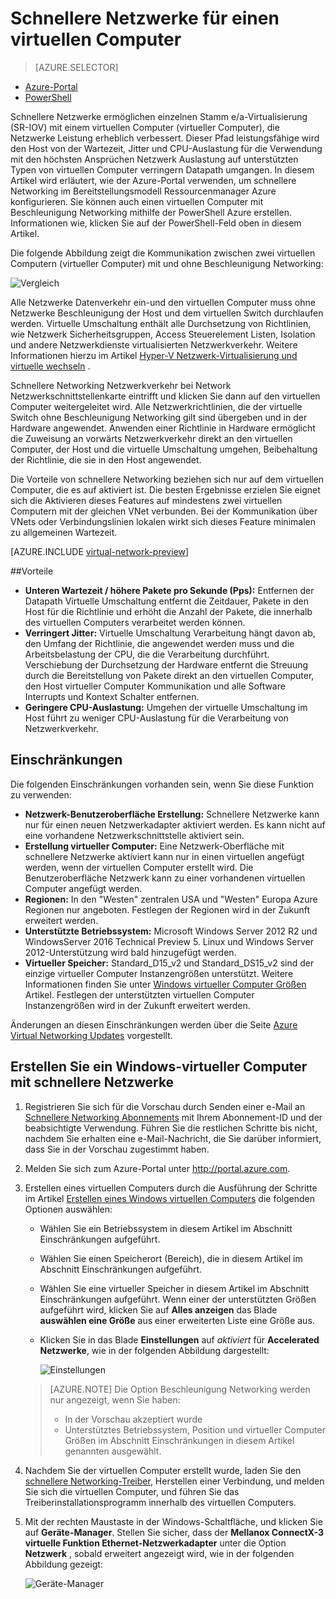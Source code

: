 <properties 
   pageTitle="Schnellere für einen virtuellen Computer - Portal networking | Microsoft Azure"
   description="Informationen Sie zum Beschleunigen Networking für eine Azure-virtuellen Computern mithilfe der Azure-Portal zu konfigurieren."
   services="virtual-network"
   documentationCenter="na"
   authors="jimdial"
   manager="carmonm"
   editor=""
   tags="azure-resource-manager"
/>
<tags 
   ms.service="virtual-network"
   ms.devlang="na"
   ms.topic="article"
   ms.tgt_pltfrm="na"
   ms.workload="infrastructure-services"
   ms.date="09/26/2016"
   ms.author="jdial" />

# <a name="accelerated-networking-for-a-virtual-machine"></a>Schnellere Netzwerke für einen virtuellen Computer

> [AZURE.SELECTOR]
- [Azure-Portal](virtual-network-accelerated-networking-portal.md)
- [PowerShell](virtual-network-accelerated-networking-powershell.md)

Schnellere Netzwerke ermöglichen einzelnen Stamm e/a-Virtualisierung (SR-IOV) mit einem virtuellen Computer (virtueller Computer), die Netzwerke Leistung erheblich verbessert. Dieser Pfad leistungsfähige wird den Host von der Wartezeit, Jitter und CPU-Auslastung für die Verwendung mit den höchsten Ansprüchen Netzwerk Auslastung auf unterstützten Typen von virtuellen Computer verringern Datapath umgangen. In diesem Artikel wird erläutert, wie der Azure-Portal verwenden, um schnellere Networking im Bereitstellungsmodell Ressourcenmanager Azure konfigurieren. Sie können auch einen virtuellen Computer mit Beschleunigung Networking mithilfe der PowerShell Azure erstellen. Informationen wie, klicken Sie auf der PowerShell-Feld oben in diesem Artikel.

Die folgende Abbildung zeigt die Kommunikation zwischen zwei virtuellen Computern (virtueller Computer) mit und ohne Beschleunigung Networking:

![Vergleich](./media/virtual-network-accelerated-networking-portal/image1.png)

Alle Netzwerke Datenverkehr ein-und den virtuellen Computer muss ohne Netzwerke Beschleunigung der Host und dem virtuellen Switch durchlaufen werden. Virtuelle Umschaltung enthält alle Durchsetzung von Richtlinien, wie Netzwerk Sicherheitsgruppen, Access Steuerelement Listen, Isolation und andere Netzwerkdienste virtualisierten Netzwerkverkehr. Weitere Informationen hierzu im Artikel [Hyper-V Netzwerk-Virtualisierung und virtuelle wechseln](https://technet.microsoft.com/library/jj945275.aspx) .

Schnellere Networking Netzwerkverkehr bei Network Netzwerkschnittstellenkarte eintrifft und klicken Sie dann auf den virtuellen Computer weitergeleitet wird. Alle Netzwerkrichtlinien, die der virtuelle Switch ohne Beschleunigung Networking gilt sind übergeben und in der Hardware angewendet. Anwenden einer Richtlinie in Hardware ermöglicht die Zuweisung an vorwärts Netzwerkverkehr direkt an den virtuellen Computer, der Host und die virtuelle Umschaltung umgehen, Beibehaltung der Richtlinie, die sie in den Host angewendet.

Die Vorteile von schnellere Networking beziehen sich nur auf dem virtuellen Computer, die es auf aktiviert ist. Die besten Ergebnisse erzielen Sie eignet sich die Aktivieren dieses Features auf mindestens zwei virtuellen Computern mit der gleichen VNet verbunden. Bei der Kommunikation über VNets oder Verbindungslinien lokalen wirkt sich dieses Feature minimalen zu allgemeinen Wartezeit.

[AZURE.INCLUDE [virtual-network-preview](../../includes/virtual-network-preview.md)]

##<a name="benefits"></a>Vorteile

- **Unteren Wartezeit / höhere Pakete pro Sekunde (Pps):** Entfernen der Datapath Virtuelle Umschaltung entfernt die Zeitdauer, Pakete in den Host für die Richtlinie und erhöht die Anzahl der Pakete, die innerhalb des virtuellen Computers verarbeitet werden können.
- **Verringert Jitter:** Virtuelle Umschaltung Verarbeitung hängt davon ab, den Umfang der Richtlinie, die angewendet werden muss und die Arbeitsbelastung der CPU, die die Verarbeitung durchführt. Verschiebung der Durchsetzung der Hardware entfernt die Streuung durch die Bereitstellung von Pakete direkt an den virtuellen Computer, den Host virtueller Computer Kommunikation und alle Software Interrupts und Kontext Schalter entfernen.
- **Geringere CPU-Auslastung:** Umgehen der virtuelle Umschaltung im Host führt zu weniger CPU-Auslastung für die Verarbeitung von Netzwerkverkehr.

## <a name="limitations"></a>Einschränkungen

Die folgenden Einschränkungen vorhanden sein, wenn Sie diese Funktion zu verwenden:
 
- **Netzwerk-Benutzeroberfläche Erstellung:** Schnellere Netzwerke kann nur für einen neuen Netzwerkadapter aktiviert werden.  Es kann nicht auf eine vorhandene Netzwerkschnittstelle aktiviert sein.
- **Erstellung virtueller Computer:** Eine Netzwerk-Oberfläche mit schnellere Netzwerke aktiviert kann nur in einen virtuellen angefügt werden, wenn der virtuellen Computer erstellt wird. Die Benutzeroberfläche Netzwerk kann zu einer vorhandenen virtuellen Computer angefügt werden.
- **Regionen:** In den "Westen" zentralen USA und "Westen" Europa Azure Regionen nur angeboten. Festlegen der Regionen wird in der Zukunft erweitert werden.
- **Unterstützte Betriebssystem:** Microsoft Windows Server 2012 R2 und WindowsServer 2016 Technical Preview 5. Linux und Windows Server 2012-Unterstützung wird bald hinzugefügt werden.
- **Virtueller Speicher:** Standard_D15_v2 und Standard_DS15_v2 sind der einzige virtueller Computer Instanzengrößen unterstützt. Weitere Informationen finden Sie unter [Windows virtueller Computer Größen](../virtual-machines/virtual-machines-windows-sizes.md) Artikel. Festlegen der unterstützten virtuellen Computer Instanzengrößen wird in der Zukunft erweitert werden.

Änderungen an diesen Einschränkungen werden über die Seite [Azure Virtual Networking Updates](https://azure.microsoft.com/updates/accelerated-networking-in-preview) vorgestellt.

## <a name="create-a-windows-vm-with-accelerated-networking"></a>Erstellen Sie ein Windows-virtueller Computer mit schnellere Netzwerke

1. Registrieren Sie sich für die Vorschau durch Senden einer e-Mail an [Schnellere Networking Abonnements](mailto:axnpreview@microsoft.com?subject=Request%20to%20enable%20subscription%20%3csubscription%20id%3e) mit Ihrem Abonnement-ID und der beabsichtigte Verwendung. Führen Sie die restlichen Schritte bis nicht, nachdem Sie erhalten eine e-Mail-Nachricht, die Sie darüber informiert, dass Sie in der Vorschau zugestimmt haben.
2. Melden Sie sich zum Azure-Portal unter http://portal.azure.com.
3. Erstellen eines virtuellen Computers durch die Ausführung der Schritte im Artikel [Erstellen eines Windows virtuellen Computers](../virtual-machines/virtual-machines-windows-hero-tutorial.md) die folgenden Optionen auswählen:
    - Wählen Sie ein Betriebssystem in diesem Artikel im Abschnitt Einschränkungen aufgeführt.
    - Wählen Sie einen Speicherort (Bereich), die in diesem Artikel im Abschnitt Einschränkungen aufgeführt.
    - Wählen Sie eine virtueller Speicher in diesem Artikel im Abschnitt Einschränkungen aufgeführt. Wenn einer der unterstützten Größen aufgeführt wird, klicken Sie auf **Alles anzeigen** das Blade **auswählen eine Größe** aus einer erweiterten Liste eine Größe aus.
    - Klicken Sie in das Blade **Einstellungen** auf *aktiviert* für **Accelerated Netzwerke**, wie in der folgenden Abbildung dargestellt:

        ![Einstellungen](./media/virtual-network-accelerated-networking-portal/image3.png)

    >[AZURE.NOTE] Die Option Beschleunigung Networking werden nur angezeigt, wenn Sie haben:
    >
    >- In der Vorschau akzeptiert wurde
    >- Unterstütztes Betriebssystem, Position und virtueller Computer Größen im Abschnitt Einschränkungen in diesem Artikel genannten ausgewählt.

5. Nachdem Sie der virtuellen Computer erstellt wurde, laden Sie den [schnellere Networking-Treiber](https://gallery.technet.microsoft.com/Azure-Accelerated-471b5d84), Herstellen einer Verbindung, und melden Sie sich die virtuellen Computer, und führen Sie das Treiberinstallationsprogramm innerhalb des virtuellen Computers.
6. Mit der rechten Maustaste in der Windows-Schaltfläche, und klicken Sie auf **Geräte-Manager**. Stellen Sie sicher, dass der **Mellanox ConnectX-3 virtuelle Funktion Ethernet-Netzwerkadapter** unter die Option **Netzwerk** , sobald erweitert angezeigt wird, wie in der folgenden Abbildung gezeigt:

    ![Geräte-Manager](./media/virtual-network-accelerated-networking-portal/image2.png)